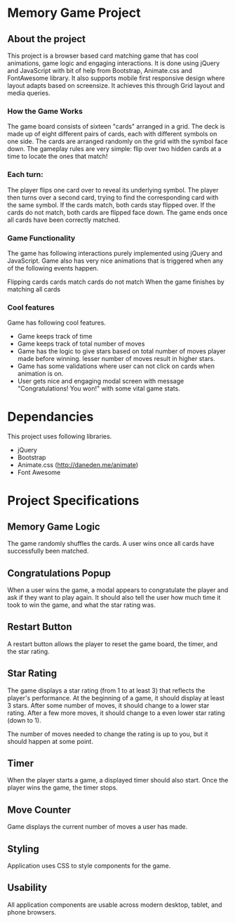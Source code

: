 # Memory Game Project

## About the project
This project is a browser based card matching game that has cool animations, game logic and engaging interactions. It is done using jQuery and JavaScript with bit of help from Bootstrap, Animate.css and FontAwesome library. It also supports mobile first responsive design where layout adapts based on screensize. It achieves this through Grid layout and media queries.

### How the Game Works
The game board consists of sixteen "cards" arranged in a grid. The deck is made up of eight different pairs of cards, each with different symbols on one side. The cards are arranged randomly on the grid with the symbol face down. The gameplay rules are very simple: flip over two hidden cards at a time to locate the ones that match!

### Each turn:

The player flips one card over to reveal its underlying symbol.
The player then turns over a second card, trying to find the corresponding card with the same symbol.
If the cards match, both cards stay flipped over.
If the cards do not match, both cards are flipped face down.
The game ends once all cards have been correctly matched.

### Game Functionality
The game has following interactions purely implemented using jQuery and JavaScript. Game also has very nice animations that is triggered when any of the following events happen.

Flipping cards
cards match
cards do not match
When the game finishes by matching all cards

### Cool features
Game has following cool features.
- Game keeps track of time
- Game keeps track of total number of moves
- Game has the logic to give stars based on total number of moves player made before winning. lesser number of moves result in higher stars.
- Game has some validations where user can not click on cards when animation is on.
- User gets nice and engaging modal screen with message "Congratulations! You won!" with some vital game stats.

# Dependancies
This project uses following libraries.
- jQuery
- Bootstrap
- Animate.css (http://daneden.me/animate)
- Font Awesome

# Project Specifications
## Memory Game Logic

The game randomly shuffles the cards. A user wins once all cards have successfully been matched.

## Congratulations Popup

When a user wins the game, a modal appears to congratulate the player and ask if they want to play again. It should also tell the user how much time it took to win the game, and what the star rating was.

## Restart Button

A restart button allows the player to reset the game board, the timer, and the star rating.

## Star Rating

The game displays a star rating (from 1 to at least 3) that reflects the player's performance. At the beginning of a game, it should display at least 3 stars. After some number of moves, it should change to a lower star rating. After a few more moves, it should change to a even lower star rating (down to 1).

The number of moves needed to change the rating is up to you, but it should happen at some point.

## Timer

When the player starts a game, a displayed timer should also start. Once the player wins the game, the timer stops.

## Move Counter

Game displays the current number of moves a user has made.

## Styling

Application uses CSS to style components for the game.

## Usability

All application components are usable across modern desktop, tablet, and phone browsers.


